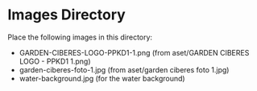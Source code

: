 # Images Directory

Place the following images in this directory:
- GARDEN-CIBERES-LOGO-PPKD1-1.png (from aset/GARDEN CIBERES LOGO - PPKD1 1.png)
- garden-ciberes-foto-1.jpg (from aset/garden ciberes foto 1.jpg)
- water-background.jpg (for the water background)
